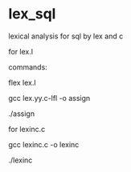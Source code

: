 # lex_sql
lexical analysis for sql by lex and c

for lex.l 

commands: 

flex lex.l

gcc lex.yy.c-lfl -o assign

./assign


for lexinc.c

gcc lexinc.c -o lexinc

./lexinc
